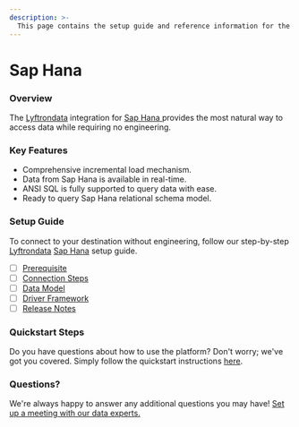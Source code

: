 ```yaml
---
description: >-
  This page contains the setup guide and reference information for the Sap Hana source connector.
---
```


# Sap Hana

### Overview

The [Lyftrondata](https://www.lyftrondata.com/) integration for [Sap Hana](https://www.lyftrondata.com/integration/sap-hana/)[ ](https://www.lyftrondata.com/integration/sap-hana/)provides the most natural way to access data while requiring no engineering.

### Key Features

* Comprehensive incremental load mechanism.
* Data from Sap Hana is available in real-time.&#x20;
* ANSI SQL is fully supported to query data with ease.
* Ready to query Sap Hana relational schema model.

### Setup Guide

To connect to your destination without engineering, follow our step-by-step [Lyftrondata](https://www.lyftrondata.com/)  [Sap Hana](https://www.lyftrondata.com/integration/sap-hana/) setup guide.

* [ ] [Prerequisite](../../technology-analytics/sap-hana/prerequisite.md)
* [ ] [Connection Steps](../../technology-analytics/sap-hana/connection-steps.md)
* [ ] [Data Model](../../technology-analytics/sap-hana/data-model/)
* [ ] [Driver Framework](../../technology-analytics/sap-hana/driver-framework/)
* [ ] [Release Notes](../../technology-analytics/sap-hana/release-notes.md)

### Quickstart Steps

Do you have questions about how to use the platform? Don't worry; we've got you covered. Simply follow the quickstart instructions [here](../../../quickstart-steps.md).

### Questions? <a href="#questions" id="questions"></a>

We're always happy to answer any additional questions you may have! [Set up a meeting with our data experts.](https://www.lyftrondata.com/book-a-meeting/)


